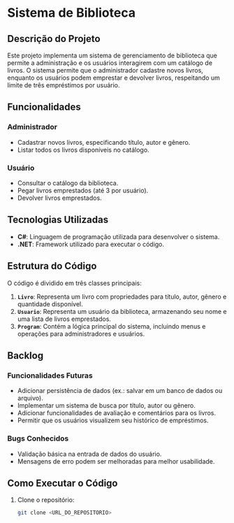 # Sistema de Biblioteca

## Descrição do Projeto

Este projeto implementa um sistema de gerenciamento de biblioteca que permite a administração e os usuários interagirem com um catálogo de livros. O sistema permite que o administrador cadastre novos livros, enquanto os usuários podem emprestar e devolver livros, respeitando um limite de três empréstimos por usuário.

## Funcionalidades

### Administrador
- Cadastrar novos livros, especificando título, autor e gênero.
- Listar todos os livros disponíveis no catálogo.

### Usuário
- Consultar o catálogo da biblioteca.
- Pegar livros emprestados (até 3 por usuário).
- Devolver livros emprestados.

## Tecnologias Utilizadas
- **C#**: Linguagem de programação utilizada para desenvolver o sistema.
- **.NET**: Framework utilizado para executar o código.

## Estrutura do Código

O código é dividido em três classes principais:

1. **`Livro`**: Representa um livro com propriedades para título, autor, gênero e quantidade disponível.
2. **`Usuario`**: Representa um usuário da biblioteca, armazenando seu nome e uma lista de livros emprestados.
3. **`Program`**: Contém a lógica principal do sistema, incluindo menus e operações para administradores e usuários.

## Backlog

### Funcionalidades Futuras
- Adicionar persistência de dados (ex.: salvar em um banco de dados ou arquivo).
- Implementar um sistema de busca por título, autor ou gênero.
- Adicionar funcionalidades de avaliação e comentários para os livros.
- Permitir que os usuários visualizem seu histórico de empréstimos.

### Bugs Conhecidos
- Validação básica na entrada de dados do usuário.
- Mensagens de erro podem ser melhoradas para melhor usabilidade.

## Como Executar o Código

1. Clone o repositório:
   ```bash
   git clone <URL_DO_REPOSITORIO>

